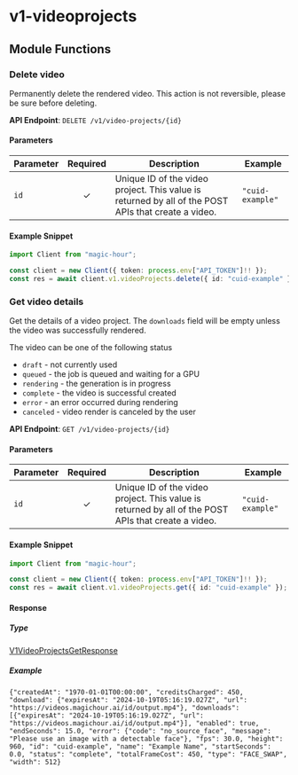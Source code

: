 # v1-videoprojects

## Module Functions
### Delete video <a name="delete"></a>

Permanently delete the rendered video. This action is not reversible, please be sure before deleting.

**API Endpoint**: `DELETE /v1/video-projects/{id}`

#### Parameters

| Parameter | Required | Description | Example |
|-----------|:--------:|-------------|--------|
| `id` | ✓ | Unique ID of the video project. This value is returned by all of the POST APIs that create a video. | `"cuid-example"` |

#### Example Snippet

```typescript
import Client from "magic-hour";

const client = new Client({ token: process.env["API_TOKEN"]!! });
const res = await client.v1.videoProjects.delete({ id: "cuid-example" });

```

### Get video details <a name="get"></a>

Get the details of a video project. The `downloads` field will be empty unless the video was successfully rendered.

The video can be one of the following status
- `draft` - not currently used
- `queued` - the job is queued and waiting for a GPU
- `rendering` - the generation is in progress
- `complete` - the video is successful created
- `error` - an error occurred during rendering
- `canceled` - video render is canceled by the user


**API Endpoint**: `GET /v1/video-projects/{id}`

#### Parameters

| Parameter | Required | Description | Example |
|-----------|:--------:|-------------|--------|
| `id` | ✓ | Unique ID of the video project. This value is returned by all of the POST APIs that create a video. | `"cuid-example"` |

#### Example Snippet

```typescript
import Client from "magic-hour";

const client = new Client({ token: process.env["API_TOKEN"]!! });
const res = await client.v1.videoProjects.get({ id: "cuid-example" });

```

#### Response

##### Type
[V1VideoProjectsGetResponse](/src/types/v1-video-projects-get-response.ts)

##### Example
`{"createdAt": "1970-01-01T00:00:00", "creditsCharged": 450, "download": {"expiresAt": "2024-10-19T05:16:19.027Z", "url": "https://videos.magichour.ai/id/output.mp4"}, "downloads": [{"expiresAt": "2024-10-19T05:16:19.027Z", "url": "https://videos.magichour.ai/id/output.mp4"}], "enabled": true, "endSeconds": 15.0, "error": {"code": "no_source_face", "message": "Please use an image with a detectable face"}, "fps": 30.0, "height": 960, "id": "cuid-example", "name": "Example Name", "startSeconds": 0.0, "status": "complete", "totalFrameCost": 450, "type": "FACE_SWAP", "width": 512}`
<!-- CUSTOM DOCS START -->

<!-- CUSTOM DOCS END -->

